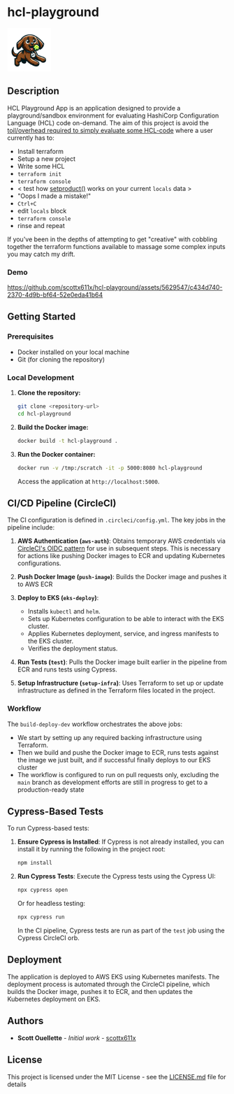 # hcl-playground
<img src="./app/static/dog.png" height=100px  alt="Cute dog with HCL on its collar"/>

## Description

HCL Playground App is an application designed to provide a playground/sandbox environment for evaluating HashiCorp Configuration Language (HCL) code on-demand.
The aim of this project is avoid the [toil/overhead required to simply evaluate some HCL-code](https://github.com/hashicorp/terraform/issues/24094#issuecomment-1825482867) where a user currently has to:
- Install terraform
- Setup a new project
- Write some HCL
- `terraform init`
- `terraform console`
- < test how [setproduct()](https://developer.hashicorp.com/terraform/language/functions/setproduct) works on your current `locals` data >
- "Oops I made a mistake!"
- `Ctrl+C`
- edit `locals` block
- `terraform console`
- rinse and repeat

If you've been in the depths of attempting to get "creative" with cobbling together the terraform functions available to massage some complex inputs you may catch my drift.

### Demo
https://github.com/scottx611x/hcl-playground/assets/5629547/c434d740-2370-4d9b-bf64-52e0eda41b64


## Getting Started

### Prerequisites

- Docker installed on your local machine
- Git (for cloning the repository)

### Local Development

1. **Clone the repository:**
   ```bash
   git clone <repository-url>
   cd hcl-playground
   ```

2. **Build the Docker image:**
   ```bash
   docker build -t hcl-playground .
   ```

3. **Run the Docker container:**
   ```bash
   docker run -v /tmp:/scratch -it -p 5000:8080 hcl-playground
   ```
   Access the application at `http://localhost:5000`.

## CI/CD Pipeline (CircleCI)

The CI configuration is defined in `.circleci/config.yml`. The key jobs in the pipeline include:

1. **AWS Authentication (`aws-auth`)**:
   Obtains temporary AWS credentials via [CircleCI's OIDC pattern](https://circleci.com/docs/openid-connect-tokens/) for use in subsequent steps. This is necessary for actions like pushing Docker images to ECR and updating Kubernetes configurations.

2. **Push Docker Image (`push-image`)**:
   Builds the Docker image and pushes it to AWS ECR

3. **Deploy to EKS (`eks-deploy`)**:
   - Installs `kubectl` and `helm`.
   - Sets up Kubernetes configuration to be able to interact with the EKS cluster.
   - Applies Kubernetes deployment, service, and ingress manifests to the EKS cluster.
   - Verifies the deployment status.

4. **Run Tests (`test`)**:
   Pulls the Docker image built earlier in the pipeline from ECR and runs tests using Cypress.

5. **Setup Infrastructure (`setup-infra`)**:
   Uses Terraform to set up or update infrastructure as defined in the Terraform files located in the project.

### Workflow

The `build-deploy-dev` workflow orchestrates the above jobs:

- We start by setting up any required backing infrastructure using Terraform.
- Then we build and pushe the Docker image to ECR, runs tests against the image we just built, and if successful finally deploys to our EKS cluster
- The workflow is configured to run on pull requests only, excluding the `main` branch as development efforts are still in progress to get to a production-ready state

## Cypress-Based Tests

To run Cypress-based tests:

1. **Ensure Cypress is Installed**:
   If Cypress is not already installed, you can install it by running the following in the project root:
   ```bash
   npm install
   ```

2. **Run Cypress Tests**:
   Execute the Cypress tests using the Cypress UI:
   ```bash
   npx cypress open
   ```
   Or for headless testing:
   ```bash
   npx cypress run
   ```

   In the CI pipeline, Cypress tests are run as part of the `test` job using the Cypress CircleCI orb.

## Deployment

The application is deployed to AWS EKS using Kubernetes manifests. The deployment process is automated through the CircleCI pipeline, which builds the Docker image, pushes it to ECR, and then updates the Kubernetes deployment on EKS.

## Authors

- **Scott Ouellette** - *Initial work* - [scottx611x](https://github.com/scottx611x)

## License

This project is licensed under the MIT License - see the [LICENSE.md](LICENSE.md) file for details